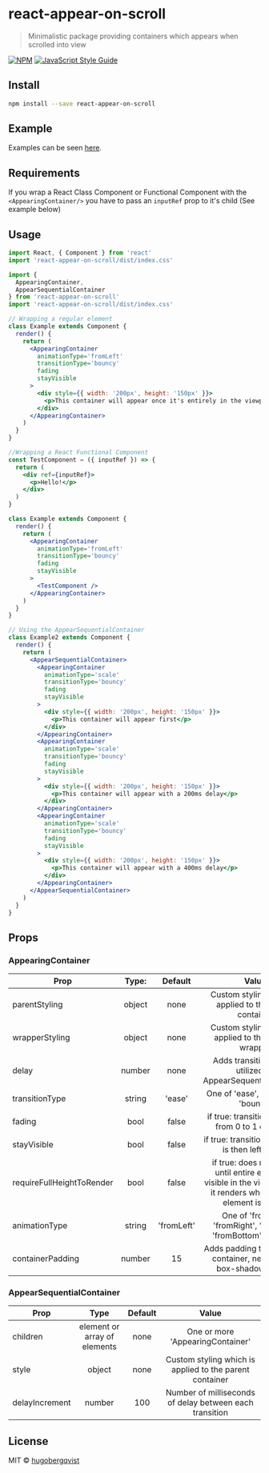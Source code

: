 # react-appear-on-scroll

> Minimalistic package providing containers which appears when scrolled into view

[![NPM](https://img.shields.io/npm/v/react-appear-on-scroll.svg)](https://www.npmjs.com/package/react-appear-on-scroll) [![JavaScript Style Guide](https://img.shields.io/badge/code_style-standard-brightgreen.svg)](https://standardjs.com)

## Install

```bash
npm install --save react-appear-on-scroll
```

## Example

Examples can be seen [here](https://hugobergqvist.github.io/react-appear-on-scroll/).

## Requirements

If you wrap a React Class Component or Functional Component with the `<AppearingContainer/>` you have to pass an `inputRef` prop to it's child (See example below)

## Usage

```jsx
import React, { Component } from 'react'
import 'react-appear-on-scroll/dist/index.css'

import {
  AppearingContainer,
  AppearSequentialContainer
} from 'react-appear-on-scroll'
import 'react-appear-on-scroll/dist/index.css'

// Wrapping a regular element
class Example extends Component {
  render() {
    return (
      <AppearingContainer
        animationType='fromLeft'
        transitionType='bouncy'
        fading
        stayVisible
      >
        <div style={{ width: '200px', height: '150px' }}>
          <p>This container will appear once it's entirely in the viewport</p>
        </div>
      </AppearingContainer>
    )
  }
}

//Wrapping a React Functional Component
const TestComponent = ({ inputRef }) => {
  return (
    <div ref={inputRef}>
      <p>Hello!</p>
    </div>
  )
}

class Example extends Component {
  render() {
    return (
      <AppearingContainer
        animationType='fromLeft'
        transitionType='bouncy'
        fading
        stayVisible
      >
        <TestComponent />
      </AppearingContainer>
    )
  }
}

// Using the AppearSequentialContainer
class Example2 extends Component {
  render() {
    return (
      <AppearSequentialContainer>
        <AppearingContainer
          animationType='scale'
          transitionType='bouncy'
          fading
          stayVisible
        >
          <div style={{ width: '200px', height: '150px' }}>
            <p>This container will appear first</p>
          </div>
        </AppearingContainer>
        <AppearingContainer
          animationType='scale'
          transitionType='bouncy'
          fading
          stayVisible
        >
          <div style={{ width: '200px', height: '150px' }}>
            <p>This container will appear with a 200ms delay</p>
          </div>
        </AppearingContainer>
        <AppearingContainer
          animationType='scale'
          transitionType='bouncy'
          fading
          stayVisible
        >
          <div style={{ width: '200px', height: '150px' }}>
            <p>This container will appear with a 400ms delay</p>
          </div>
        </AppearingContainer>
      </AppearSequentialContainer>
    )
  }
}
```

## Props

### AppearingContainer

| Prop                      | Type:  |  Default   |                                                           Value                                                            |
| ------------------------- | :----: | :--------: | :------------------------------------------------------------------------------------------------------------------------: |
| parentStyling             | object |    none    |                                  Custom styling which is applied to the parent container                                   |
| wrapperStyling            | object |    none    |                                   Custom styling which is applied to the content wrapper                                   |
| delay                     | number |    none    |                                Adds transition-delay, utilized by AppearSequentialContainer                                |
| transitionType            | string |   'ease'   |                                            One of 'ease', 'smooth' or 'bouncy'                                             |
| fading                    |  bool  |   false    |                                     if true: transitions opacity from 0 to 1 over 0.5s                                     |
| stayVisible               |  bool  |   false    |                                     if true: transitions once and is then left visible                                     |
| requireFullHeightToRender |  bool  |   false    | if true: does not render until entire element is visible in the viewport, else it renders when half the element is visible |
| animationType             | string | 'fromLeft' |                             One of 'fromLeft', 'fromRight', 'fromTop', 'fromBottom' or 'scale'                             |
| containerPadding          | number |     15     |                           Adds padding to the parent container, necessary if box-shadow is used                            |

### AppearSequentialContainer

| Prop           |             Type             | Default |                          Value                          |
| -------------- | :--------------------------: | :-----: | :-----------------------------------------------------: |
| children       | element or array of elements |  none   |            One or more 'AppearingContainer'             |
| style          |            object            |  none   | Custom styling which is applied to the parent container |
| delayIncrement |            number            |   100   | Number of milliseconds of delay between each transition |

## License

MIT © [hugobergqvist](https://github.com/hugobergqvist)
